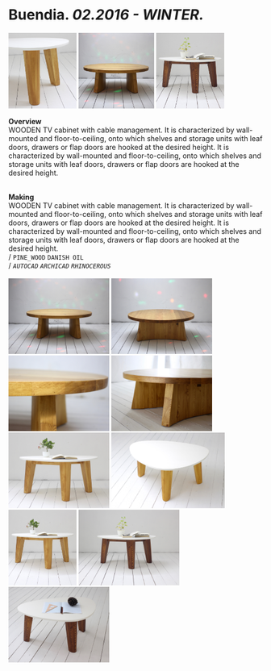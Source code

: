 
# Buendia. _02.2016 - WINTER._  
<a href="https://ewwgene.github.io/projects/Buendia"><img src="/projects/Buendia/000.jpg" height="150"></a> <a href="https://ewwgene.github.io/projects/Buendia"><img src="/projects/Buendia/img_buen_th.jpg" height="150"></a> <a href="https://ewwgene.github.io/projects/Buendia"><img src="/projects/Buendia/img_nut_th.jpg" height="150"></a>   

**Overview**  
WOODEN TV cabinet with cable management. It is characterized by wall-mounted and floor-to-ceiling, onto which shelves and storage units with leaf doors, drawers or flap doors are hooked at the desired height. It is characterized by wall-mounted and floor-to-ceiling, onto which shelves and storage units with leaf doors, drawers or flap doors are hooked at the desired height.  
<br>
  

**Making**  
WOODEN TV cabinet with cable management. It is characterized by wall-mounted and floor-to-ceiling, onto which shelves and storage units with leaf doors, drawers or flap doors are hooked at the desired height. It is characterized by wall-mounted and floor-to-ceiling, onto which shelves and storage units with leaf doors, drawers or flap doors are hooked at the desired height.  
/
`PINE_WOOD` `DANISH OIL`   
/
_`AUTOCAD`_ _`ARCHICAD`_ _`RHINOCEROUS`_   
<br>
<a href="https://ewwgene.github.io/projects/Buendia/Overview"><img src="/projects/Buendia/Overview/img_buen_01.jpg" height="150"></a> <a href="https://ewwgene.github.io/projects/Buendia/Overview"><img src="/projects/Buendia/Overview/img_buen_02.jpg" height="150"></a> <a href="https://ewwgene.github.io/projects/Buendia/Overview"><img src="/projects/Buendia/Overview/img_buen_03.jpg" height="150"></a> <a href="https://ewwgene.github.io/projects/Buendia/Overview"><img src="/projects/Buendia/Overview/img_buen_04.jpg" height="150"></a> <a href="https://ewwgene.github.io/projects/Buendia/Overview"><img src="/projects/Buendia/Overview/img_honey_01.jpg" height="150"></a> <a href="https://ewwgene.github.io/projects/Buendia/Overview"><img src="/projects/Buendia/Overview/img_honey_03.jpg" height="150"></a> <a href="https://ewwgene.github.io/projects/Buendia/Overview"><img src="/projects/Buendia/Overview/img_honey_th.jpg" height="150"></a> <a href="https://ewwgene.github.io/projects/Buendia/Overview"><img src="/projects/Buendia/Overview/img_nut_01.jpg" height="150"></a> <a href="https://ewwgene.github.io/projects/Buendia/Overview"><img src="/projects/Buendia/Overview/img_nut_02.jpg" height="150"></a> 
